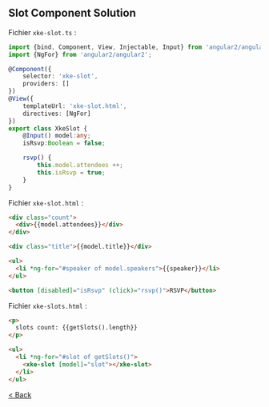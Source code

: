 ## Slot Component Solution

Fichier `xke-slot.ts` :

```typescript
import {bind, Component, View, Injectable, Input} from 'angular2/angular2';
import {NgFor} from 'angular2/angular2';

@Component({
    selector: 'xke-slot',
    providers: []
})
@View({
    templateUrl: 'xke-slot.html',
    directives: [NgFor]
})
export class XkeSlot {
    @Input() model:any;
    isRsvp:Boolean = false;

    rsvp() {
        this.model.attendees ++;
        this.isRsvp = true;
    }
}
```


Fichier `xke-slot.html` :

```html
<div class="count">
  <div>{{model.attendees}}</div>
</div>

<div class="title">{{model.title}}</div>

<ul>
  <li *ng-for="#speaker of model.speakers">{{speaker}}</li>
</ul>

<button [disabled]="isRsvp" (click)="rsvp()">RSVP</button>
```

Fichier `xke-slots.html` :

```html
<p>
  slots count: {{getSlots().length}}
</p>

<ul>
  <li *ng-for="#slot of getSlots()">
    <xke-slot [model]="slot"></xke-slot>
  </li>
</ul>
```

[< Back](4-slot-component.md)
